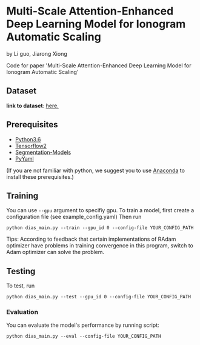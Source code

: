 # Multi-Scale Attention-Enhanced Deep Learning Model for Ionogram Automatic Scaling
by Li guo, Jiarong Xiong

Code for paper 'Multi-Scale Attention-Enhanced Deep Learning Model for Ionogram Automatic Scaling'

## Dataset
**link to dataset**: [here.](http://www.geophys.ac.cn/ArticleDataInfo.asp?MetaId=205)


## Prerequisites
- [Python3.6](https://www.python.org)
- [Tensorflow2](https://www.tensorflow.org)
- [Segmentation-Models](https://github.com/qubvel/segmentation_models)
- [PyYaml](https://pyyaml.org/)

(If you are not familiar with python, we suggest you to use [Anaconda](https://www.anaconda.com
) to install these prerequisites.)


## Training
You can use `--gpu` argument to specifiy gpu. 
To train a model, first create a configuration file (see example_config.yaml)
Then run
```
python dias_main.py --train --gpu_id 0 --config-file YOUR_CONFIG_PATH
```
Tips: According to feedback that certain implementations of RAdam optimizer have problems in training convergence in this program, switch to Adam optimizer can solve the problem.

## Testing
To test, run
```
python dias_main.py --test --gpu_id 0 --config-file YOUR_CONFIG_PATH
```

### Evaluation
You can evaluate the model's performance by running script:
```
python dias_main.py --eval --config-file YOUR_CONFIG_PATH
```
